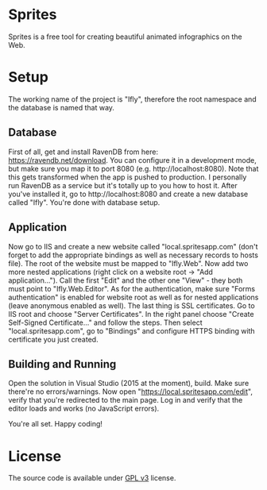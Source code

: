 Sprites
=======

Sprites is a free tool for creating beautiful animated infographics on the Web.

Setup
=====

The working name of the project is "Ifly", therefore the root namespace and the database is named that way. 

## Database

First of all, get and install RavenDB from here: https://ravendb.net/download. You can configure it in a development mode, but make sure you map it to port 8080 (e.g. http://localhost:8080). Note that this gets transformed when the app is pushed to production. I personally run RavenDB as a service but it's totally up to you how to host it. After you've installed it, go to http://localhost:8080 and create a new database called "Ifly". You're done with database setup.

## Application

Now go to IIS and create a new website called "local.spritesapp.com" (don't forget to add the appropriate bindings as well as necessary records to hosts file). The root of the website must be mapped to "Ifly.Web". Now add two more nested applications (right click on a website root -> "Add application..."). Call the first "Edit" and the other one "View" - they both must point to "Ifly.Web.Editor". As for the authentication, make sure "Forms authentication" is enabled for website root as well as for nested applications (leave anonymous enabled as well). The last thing is SSL certificates. Go to IIS root and choose "Server Certificates". In the right panel choose "Create Self-Signed Certificate..." and follow the steps. Then select "local.spritesapp.com", go to "Bindings" and configure  HTTPS binding with certificate you just created.

## Building and Running

Open the solution in Visual Studio (2015 at the moment), build. Make sure there're no errors/warnings. Now open "https://local.spritesapp.com/edit", verify that you're redirected to the main page. Log in and verify that the editor loads and works (no JavaScript errors).

You're all set. Happy coding!

License
=======

The source code is available under [GPL v3](https://www.gnu.org/licenses/gpl-3.0.en.html) license.
